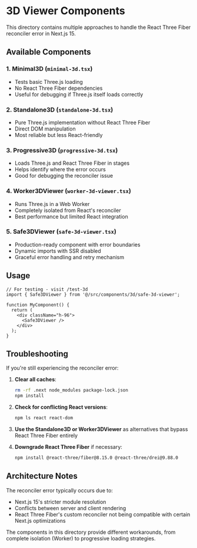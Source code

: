 # 3D Viewer Components

This directory contains multiple approaches to handle the React Three Fiber reconciler error in Next.js 15.

## Available Components

### 1. **Minimal3D** (`minimal-3d.tsx`)
- Tests basic Three.js loading
- No React Three Fiber dependencies
- Useful for debugging if Three.js itself loads correctly

### 2. **Standalone3D** (`standalone-3d.tsx`)
- Pure Three.js implementation without React Three Fiber
- Direct DOM manipulation
- Most reliable but less React-friendly

### 3. **Progressive3D** (`progressive-3d.tsx`)
- Loads Three.js and React Three Fiber in stages
- Helps identify where the error occurs
- Good for debugging the reconciler issue

### 4. **Worker3DViewer** (`worker-3d-viewer.tsx`)
- Runs Three.js in a Web Worker
- Completely isolated from React's reconciler
- Best performance but limited React integration

### 5. **Safe3DViewer** (`safe-3d-viewer.tsx`)
- Production-ready component with error boundaries
- Dynamic imports with SSR disabled
- Graceful error handling and retry mechanism

## Usage

```tsx
// For testing - visit /test-3d
import { Safe3DViewer } from '@/src/components/3d/safe-3d-viewer';

function MyComponent() {
  return (
    <div className="h-96">
      <Safe3DViewer />
    </div>
  );
}
```

## Troubleshooting

If you're still experiencing the reconciler error:

1. **Clear all caches**:
   ```bash
   rm -rf .next node_modules package-lock.json
   npm install
   ```

2. **Check for conflicting React versions**:
   ```bash
   npm ls react react-dom
   ```

3. **Use the Standalone3D or Worker3DViewer** as alternatives that bypass React Three Fiber entirely

4. **Downgrade React Three Fiber** if necessary:
   ```bash
   npm install @react-three/fiber@8.15.0 @react-three/drei@9.88.0
   ```

## Architecture Notes

The reconciler error typically occurs due to:
- Next.js 15's stricter module resolution
- Conflicts between server and client rendering
- React Three Fiber's custom reconciler not being compatible with certain Next.js optimizations

The components in this directory provide different workarounds, from complete isolation (Worker) to progressive loading strategies.
